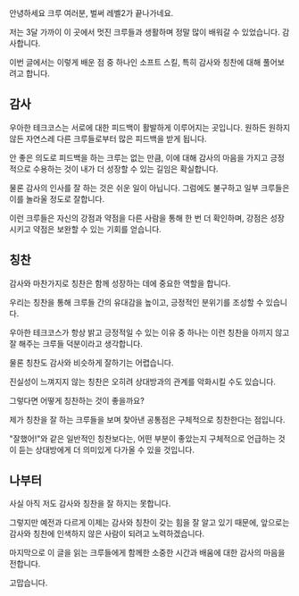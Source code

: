 안녕하세요 크루 여러분, 벌써 레벨2가 끝나가네요.

저는 3달 가까이 이 곳에서 멋진 크루들과 생활하며 정말 많이 배워갈 수 있었습니다. 감사합니다.

이번 글에서는 이렇게 배운 점 중 하나인 소프트 스킬, 특히 감사와 칭찬에 대해 풀어보려고 합니다.

## **감사**

우아한 테크코스는 서로에 대한 피드백이 활발하게 이루어지는 곳입니다. 원하든 원하지 않든 자연스레 다른 크루들로부터 많은 피드백을 받게 됩니다.

안 좋은 의도로 피드백을 하는 크루는 없는 만큼, 이에 대해 감사의 마음을 가지고 긍정적으로 수용하는 것이 내가 더 성장할 수 있는 길임은 확실합니다.

물론 감사의 인사를 잘 하는 것은 쉬운 일이 아닙니다. 그럼에도 불구하고 일부 크루들은 이를 놀라울 정도로 잘합니다. 

이런 크루들은 자신의 강점과 약점을 다른 사람을 통해 한 번 더 확인하며, 강점은 성장시키고 약점은 보완할 수 있는 기회를 얻습니다.

## **칭찬**

감사와 마찬가지로 칭찬은 함께 성장하는 데에 중요한 역할을 합니다.

우리는 칭찬을 통해 크루들 간의 유대감을 높이고, 긍정적인 분위기를 조성할 수 있습니다.

우아한 테크코스가 항상 밝고 긍정적일 수 있는 이유 중 하나는 이런 칭찬을 아끼지 않고 잘 해주는 크루들 덕분이라고 생각합니다.

물론 칭찬도 감사와 비슷하게 잘하기는 어렵습니다.

진실성이 느껴지지 않는 칭찬은 오히려 상대방과의 관계를 악화시킬 수도 있습니다.

그렇다면 어떻게 칭찬하는 것이 좋을까요?

제가 칭찬을 잘 하는 크루들을 보며 찾아낸 공통점은 구체적으로 칭찬한다는 점입니다.

"잘했어!"와 같은 일반적인 칭찬보다는, 어떤 부분이 좋았는지 구체적으로 언급하는 것이 듣는 상대방에게 더 의미있게 다가올 수 있을 것입니다.

## **나부터**

사실 아직 저도 감사와 칭찬을 잘 하지는 못합니다.

그렇지만 예전과 다르게 이제는 감사와 칭찬이 갖는 힘을 잘 알고 있기 때문에, 앞으로는 감사와 칭찬에 인색하지 않은 사람이 되려고 노력하겠습니다.

마지막으로 이 글을 읽는 크루들에게 함께한 소중한 시간과 배움에 대한 감사의 마음을 전합니다.

고맙습니다.
